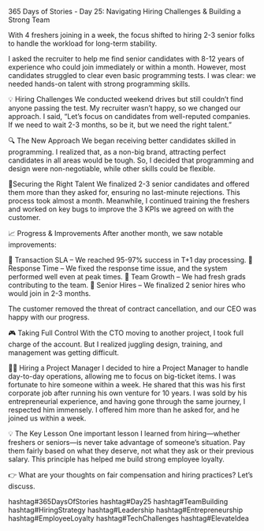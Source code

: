 365 Days of Stories - Day 25: Navigating Hiring Challenges & Building a Strong Team

With 4 freshers joining in a week, the focus shifted to hiring 2-3 senior folks to handle the workload for long-term stability.

I asked the recruiter to help me find senior candidates with 8-12 years of experience who could join immediately or within a month. However, most candidates struggled to clear even basic programming tests. I was clear: we needed hands-on talent with strong programming skills.

💡 Hiring Challenges
We conducted weekend drives but still couldn’t find anyone passing the test. My recruiter wasn’t happy, so we changed our approach. I said, “Let’s focus on candidates from well-reputed companies. If we need to wait 2-3 months, so be it, but we need the right talent.”

🔍 The New Approach
We began receiving better candidates skilled in programming. I realized that, as a non-big brand, attracting perfect candidates in all areas would be tough. So, I decided that programming and design were non-negotiable, while other skills could be flexible.

🎯Securing the Right Talent
We finalized 2-3 senior candidates and offered them more than they asked for, ensuring no last-minute rejections. This process took almost a month. Meanwhile, I continued training the freshers and worked on key bugs to improve the 3 KPIs we agreed on with the customer.

📈  Progress & Improvements
After another month, we saw notable improvements:

🔹 Transaction SLA – We reached 95-97% success in T+1 day processing.
🔹 Response Time – We fixed the response time issue, and the system performed well even at peak times.
🔹 Team Growth – We had fresh grads contributing to the team.
🔹 Senior Hires – We finalized 2 senior hires who would join in 2-3 months.

The customer removed the threat of contract cancellation, and our CEO was happy with our progress.

🎮 Taking Full Control
With the CTO moving to another project, I took full charge of the account. But I realized juggling design, training, and management was getting difficult.

🧑‍💼 Hiring a Project Manager
I decided to hire a Project Manager to handle day-to-day operations, allowing me to focus on big-ticket items. I was fortunate to hire someone within a week. He shared that this was his first corporate job after running his own venture for 10 years. I was sold by his entrepreneurial experience, and having gone through the same journey, I respected him immensely. I offered him more than he asked for, and he joined us within a week.

💡 The Key Lesson
One important lesson I learned from hiring—whether freshers or seniors—is never take advantage of someone’s situation. Pay them fairly based on what they deserve, not what they ask or their previous salary. This principle has helped me build strong employee loyalty.

👉 What are your thoughts on fair compensation and hiring practices? Let’s discuss.

hashtag#365DaysOfStories hashtag#Day25 hashtag#TeamBuilding hashtag#HiringStrategy hashtag#Leadership hashtag#Entrepreneurship hashtag#EmployeeLoyalty hashtag#TechChallenges hashtag#ElevateIdea